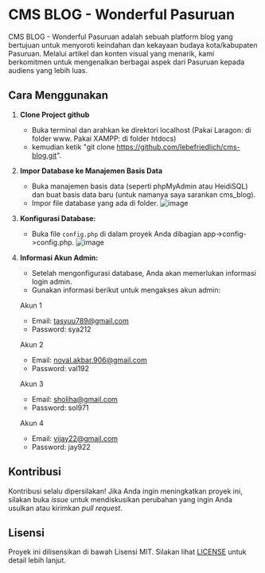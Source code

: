# CMS BLOG - Wonderful Pasuruan

CMS BLOG - Wonderful Pasuruan adalah sebuah platform blog yang bertujuan untuk menyoroti keindahan dan kekayaan budaya kota/kabupaten Pasuruan. Melalui artikel dan konten visual yang menarik, kami berkomitmen untuk mengenalkan berbagai aspek dari Pasuruan kepada audiens yang lebih luas.

## Cara Menggunakan

1. **Clone Project github**
   - Buka terminal dan arahkan ke direktori localhost (Pakai Laragon: di folder www. Pakai XAMPP: di folder htdocs)
   - kemudian ketik "git clone https://github.com/lebefriedlich/cms-blog.git".
    
2. **Impor Database ke Manajemen Basis Data**
   - Buka manajemen basis data (seperti phpMyAdmin atau HeidiSQL) dan buat basis data baru (untuk namanya saya sarankan cms_blog).
   - Impor file database yang ada di folder.
![image](https://github.com/lebefriedlich/cms-blog/assets/117328752/bab3c11b-431d-43bf-b6c3-bb3ec68dd3cf)
4. **Konfigurasi Database:**
   - Buka file `config.php` di dalam proyek Anda dibagian app->config->config.php.
   ![image](https://github.com/lebefriedlich/cms-blog/assets/117328752/1b9bf902-9729-4f9b-ae34-085bd4ee0a3c)
   

5. **Informasi Akun Admin:**
   - Setelah mengonfigurasi database, Anda akan memerlukan informasi login admin.
   - Gunakan informasi berikut untuk mengakses akun admin:

   Akun 1
   - Email: tasyuu789@gmail.com
   - Password: sya212

   Akun 2
   - Email: noval.akbar.906@gmail.com
   - Password: val192
  
   Akun 3
   - Email: sholiha@gmail.com
   - Password: sol971
  
   Akun 4
   - Email: vijay22@gmail.com
   - Password: jay922

## Kontribusi
Kontribusi selalu dipersilakan! Jika Anda ingin meningkatkan proyek ini, silakan buka *issue* untuk mendiskusikan perubahan yang ingin Anda usulkan atau kirimkan *pull request*.

## Lisensi
Proyek ini dilisensikan di bawah Lisensi MIT. Silakan lihat [LICENSE](LICENSE) untuk detail lebih lanjut.
